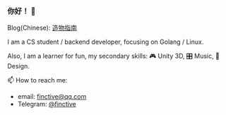 ### 你好！ 👋

Blog(Chinese): [造物指南](http://finctive.com/) 

I am a CS student / backend developer, focusing on Golang / Linux.

Also, I am a learner for fun, my secondary skills: 🎮 Unity 3D, 🎛 Music, 🌱 Design.

📫 How to reach me:
- email: finctive@qq.com
- Telegram: [@finctive](https://t.me/finctive)
